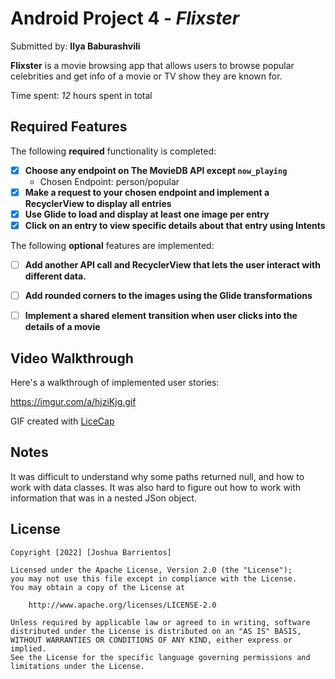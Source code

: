 # Android Project 4 - *Flixster*

Submitted by: **Ilya Baburashvili**

**Flixster** is a movie browsing app that allows users to browse popular celebrities and get info of a movie or TV show they are known for. 

Time spent: *12* hours spent in total

## Required Features

The following **required** functionality is completed:

- [x] **Choose any endpoint on The MovieDB API except `now_playing`**
  - Chosen Endpoint: person/popular
- [x] **Make a request to your chosen endpoint and implement a RecyclerView to display all entries**
- [x] **Use Glide to load and display at least one image per entry**
- [x] **Click on an entry to view specific details about that entry using Intents**

The following **optional** features are implemented:

- [ ] **Add another API call and RecyclerView that lets the user interact with different data.** 
- [ ] **Add rounded corners to the images using the Glide transformations**
- [ ] **Implement a shared element transition when user clicks into the details of a movie**


## Video Walkthrough

Here's a walkthrough of implemented user stories:

https://imgur.com/a/hjziKjg.gif

GIF created with [LiceCap](https://www.cockos.com/licecap/) 

## Notes

It was difficult to understand why some paths returned null, and how to work with data classes. 
It was also hard to figure out how to work with information that was in a nested JSon object.
## License

    Copyright [2022] [Joshua Barrientos]

    Licensed under the Apache License, Version 2.0 (the "License");
    you may not use this file except in compliance with the License.
    You may obtain a copy of the License at

        http://www.apache.org/licenses/LICENSE-2.0

    Unless required by applicable law or agreed to in writing, software
    distributed under the License is distributed on an "AS IS" BASIS,
    WITHOUT WARRANTIES OR CONDITIONS OF ANY KIND, either express or implied.
    See the License for the specific language governing permissions and
    limitations under the License.
